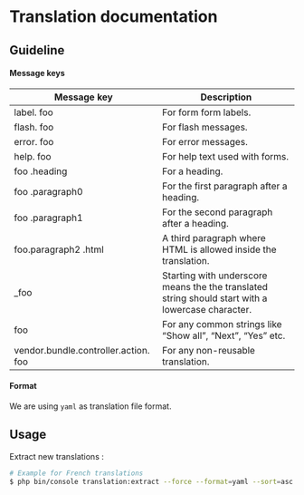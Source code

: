 # Translation documentation

## Guideline

#### Message keys
| Message key                          | Description                                                                                       |
|--------------------------------------|---------------------------------------------------------------------------------------------------|
| label. foo                           | For form form labels.                                                                             |
| flash. foo                           | For flash messages.                                                                               |
| error. foo                           | For error messages.                                                                               |
| help. foo                            | For help text used with forms.                                                                    |
| foo .heading                         | For a heading.                                                                                    |
| foo .paragraph0                      | For the first paragraph after a heading.                                                          |
| foo .paragraph1                      | For the second paragraph after a heading.                                                         |
| foo.paragraph2 .html                 | A third paragraph where HTML is allowed inside the translation.                                   |
| _foo                                 | Starting with underscore means the the translated string should start with a lowercase character. |
| foo                                  | For any common strings like “Show all”, “Next”, “Yes” etc.                                        |
| vendor.bundle.controller.action. foo | For any non-reusable translation.                                                                 |

#### Format
We are using `yaml` as translation file format.


## Usage
Extract new translations : 
```bash
# Example for French translations
$ php bin/console translation:extract --force --format=yaml --sort=asc --as-tree=5 fr
```
